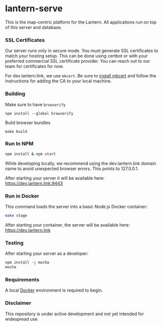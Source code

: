 # lantern-serve

This is the map-centric platform for the Lantern. All applications run on top of this server and database.


### SSL Certificates

Our server runs only in secure mode. You must generate SSL certificates to match your hosting setup. This can be done using certbot or with your preferred commercial SSL certificate provider. You can reach out to our team for certificates for now.

For dev.lantern.link, we use `mkcert`. Be sure to [install mkcert](https://github.com/FiloSottile/mkcert#installation) and follow the instructions for adding the CA to your local machine.

### Building

Make sure to have `browserify`

    npm install --global browserify

Build browser bundles

    make build

### Run In NPM


```bash
npm install & npm start
```

While developing locally, we recommend using the dev.lantern.link domain name to avoid unexpected browser errors. This points to 127.0.0.1.

After starting your server it will be available here: https://dev.lantern.link:9443


### Run in Docker

This command loads the server into a basic Node.js Docker container:

```bash
make stage
```

After starting your container, the server will be available here: https://dev.lantern.link


### Testing
After starting your server as a developer: 
```bash
npm install -g mocha
mocha
```

### Requirements

A local [Docker](https://www.docker.com/community-edition) environment is required to begin.


### Disclaimer
This repository is under active development and not yet intended for widespread use.
